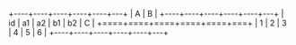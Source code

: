 +----+----+----+----+----+---+
| A            | B           |
+----+----+----+----+----+---+
| id | a1 | a2 | b1 | b2 | C |
+====+====+====+====+====+===+
| 1  | 2  | 3  | 4  | 5  | 6 |
+----+----+----+----+----+---+ 
